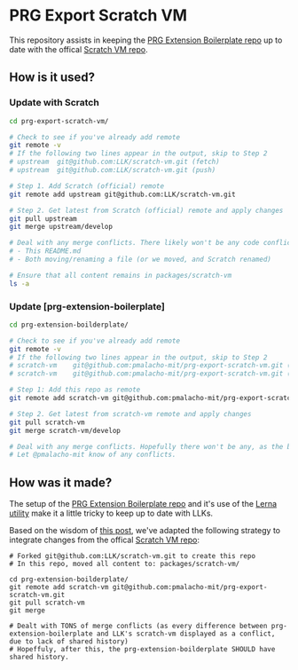 # PRG Export Scratch VM

This repository assists in keeping the [PRG Extension Boilerplate repo](https://github.com/mitmedialab/prg-extension-boilerplate) up to date with the offical [Scratch VM repo](https://github.com/LLK/scratch-vm).

## How is it used?

### Update with Scratch

```bash
cd prg-export-scratch-vm/

# Check to see if you've already add remote
git remote -v 
# If the following two lines appear in the output, skip to Step 2
# upstream	git@github.com:LLK/scratch-vm.git (fetch)
# upstream	git@github.com:LLK/scratch-vm.git (push)

# Step 1. Add Scratch (official) remote
git remote add upstream git@github.com:LLK/scratch-vm.git

# Step 2. Get latest from Scratch (official) remote and apply changes
git pull upstream
git merge upstream/develop

# Deal with any merge conflicts. There likely won't be any code conflicts, except for:
# - This README.md
# - Both moving/renaming a file (or we moved, and Scratch renamed)

# Ensure that all content remains in packages/scratch-vm
ls -a
```

### Update [prg-extension-boilerplate]
```bash
cd prg-extension-boilderplate/

# Check to see if you've already add remote
git remote -v 
# If the following two lines appear in the output, skip to Step 2
# scratch-vm	git@github.com:pmalacho-mit/prg-export-scratch-vm.git (fetch)
# scratch-vm	git@github.com:pmalacho-mit/prg-export-scratch-vm.git (push)

# Step 1: Add this repo as remote
git remote add scratch-vm git@github.com:pmalacho-mit/prg-export-scratch-vm

# Step 2. Get latest from scratch-vm remote and apply changes
git pull scratch-vm
git merge scratch-vm/develop

# Deal with any merge conflicts. Hopefully there won't be any, as the branches should have shared history.
# Let @pmalacho-mit know of any conflicts.
```

## How was it made? 

The setup of the [PRG Extension Boilerplate repo](https://github.com/mitmedialab/prg-extension-boilerplate) and it's use of the [Lerna utility](https://lerna.js.org/) make it a little tricky to keep up to date with LLKs.

Based on the wisdom of [this post](https://stackoverflow.com/questions/49930314/is-there-a-way-to-refresh-an-imported-repository-with-lerna), we've adapted the following strategy to integrate changes from the offical [Scratch VM repo](https://github.com/LLK/scratch-vm):

```
# Forked git@github.com:LLK/scratch-vm.git to create this repo
# In this repo, moved all content to: packages/scratch-vm/

cd prg-extension-boilderplate/
git remote add scratch-vm git@github.com:pmalacho-mit/prg-export-scratch-vm.git
git pull scratch-vm
git merge

# Dealt with TONS of merge conflicts (as every difference between prg-extension-boilerplate and LLK's scratch-vm displayed as a conflict, due to lack of shared history)
# Hopeffuly, after this, the prg-extension-boilderplate SHOULD have shared history.
```
